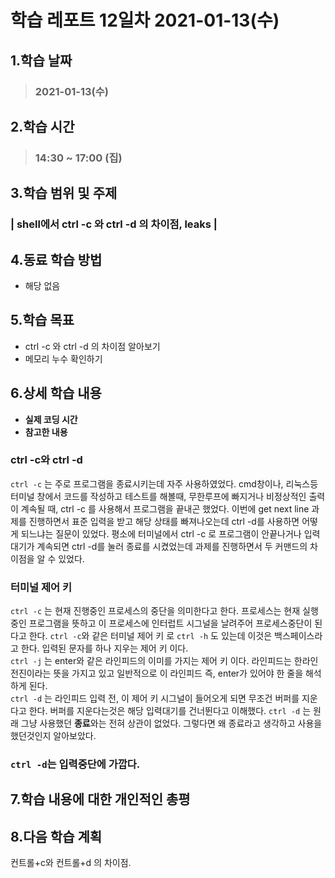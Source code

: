 # 학습 레포트 12일차 2021-01-13(수)
## 1.학습 날짜
> ### 2021-01-13(수)
## 2.학습 시간
> ### 14:30 ~ 17:00 (집)
## 3.학습 범위 및 주제
### | shell에서 ctrl -c 와 ctrl -d 의 차이점, leaks |
## 4.동료 학습 방법
- 해당 없음
## 5.학습 목표
- ctrl -c 와 ctrl -d 의 차이점 알아보기
- 메모리 누수 확인하기
## 6.상세 학습 내용
- **실제 코딩 시간**
- **참고한 내용**

### ctrl -c와 ctrl -d
`ctrl -c` 는 주로 프로그램을 종료시키는데 자주 사용하였었다. cmd창이나, 리눅스등 터미널 창에서 코드를 작성하고 테스트를 해볼때, 무한루프에 빠지거나 비정상적인 출력이 계속될 때, ctrl -c 를 사용해서 프로그램을 끝내곤 했었다. 이번에 get next line 과제를 진행하면서 표준 입력을 받고 해당 상태를 빠져나오는데 ctrl -d를 사용하면 어떻게 되느냐는 질문이 있었다. 평소에 터미널에서 ctrl -c 로 프로그램이 안끝나거나 입력대기가 계속되면 ctrl -d를 눌러 종료를 시켰었는데 과제를 진행하면서 두 커맨드의 차이점을 알 수 있었다.

### 터미널 제어 키
`ctrl -c` 는 현재 진행중인 프로세스의 중단을 의미한다고 한다. 프로세스는 현재 실행중인 프로그램을 뜻하고 이 프로세스에 인터럽트 시그널을 날려주어 프로세스중단이 된다고 한다. `ctrl -c`와 같은 터미널 제어 키 로 `ctrl -h` 도 있는데 이것은 백스페이스라고 한다. 입력된 문자를 하나 지우는 제어 키 이다.\
`ctrl -j` 는 enter와 같은 라인피드의 이미를 가지는 제어 키 이다. 라인피드는 한라인 전진이라는 뜻을 가지고 있고 일반적으로 이 라인피드 즉, enter가 있어야 한 줄을 해석하게 된다.\
`ctrl -d` 는 라인피드 입력 전, 이 제어 키 시그널이 들어오게 되면 무조건 버퍼를 지운다고 한다. 버퍼를 지운다는것은 해당 입력대기를 건너뛴다고 이해했다. `ctrl -d` 는 원래 그냥 사용했던 **종료**와는 전혀 상관이 없었다. 그렇다면 왜 종료라고 생각하고 사용을 했던것인지 알아보았다.

### `ctrl -d`는 입력중단에 가깝다.

## 7.학습 내용에 대한 개인적인 총평
## 8.다음 학습 계획

컨트롤+c와 컨트롤+d 의 차이점.